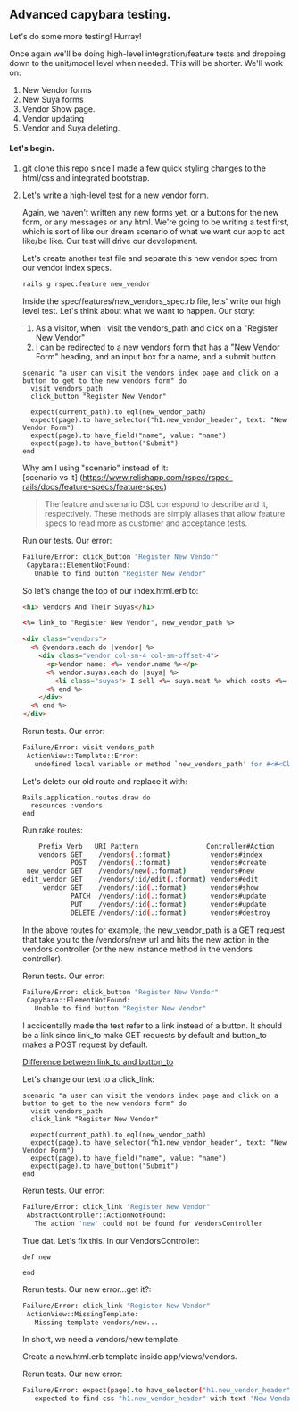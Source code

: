 ## Advanced capybara testing.

Let's do some more testing! Hurray!

Once again we'll be doing high-level integration/feature tests and dropping down to the unit/model level when needed. This will be shorter. We'll work on:

1. New Vendor forms
2. New Suya forms
3. Vendor Show page.
4. Vendor updating
5. Vendor and Suya deleting.

#### Let's begin.

1. git clone this repo since I made a few quick styling changes to the html/css and integrated bootstrap.

2. Let's write a high-level test for a new vendor form.

    Again, we haven't written any new forms yet, or a buttons for the new form, or any messages or any html. We're going to be writing a test first, which is sort of like our dream scenario of what we want our app to act like/be like. Our test will drive our development.

    Let's create another test file and separate this new vendor spec from our vendor index specs.

    ```Bash
    rails g rspec:feature new_vendor
    ```

    Inside the spec/features/new_vendors_spec.rb file, lets' write our high level test. Let's think about what we want to happen. Our story:

    1. As a visitor, when I visit the vendors_path and click on a "Register New Vendor"
    2. I can be redirected to a new vendors form that has a "New Vendor Form" heading, and an input box for a name, and a submit button.

    ```rubyonrails
    scenario "a user can visit the vendors index page and click on a button to get to the new vendors form" do
      visit vendors_path
      click_button "Register New Vendor"

      expect(current_path).to eql(new_vendor_path)
      expect(page).to have_selector("h1.new_vendor_header", text: "New Vendor Form")
      expect(page).to have_field("name", value: "name")
      expect(page).to have_button("Submit")
    end
    ```

    Why am I using "scenario" instead of it:  
    [scenario vs it] (https://www.relishapp.com/rspec/rspec-rails/docs/feature-specs/feature-spec)

    >The feature and scenario DSL correspond to describe and it, respectively.
    These methods are simply aliases that allow feature specs to read more as
    customer and acceptance tests.

    Run our tests. Our error:

    ```Bash
    Failure/Error: click_button "Register New Vendor"
     Capybara::ElementNotFound:
       Unable to find button "Register New Vendor"
    ```

    So let's change the top of our index.html.erb to:

    ```html
    <h1> Vendors And Their Suyas</h1>

    <%= link_to "Register New Vendor", new_vendor_path %>

    <div class="vendors">
      <% @vendors.each do |vendor| %>
        <div class="vendor col-sm-4 col-sm-offset-4">
          <p>Vendor name: <%= vendor.name %></p>
          <% vendor.suyas.each do |suya| %>
            <li class="suyas"> I sell <%= suya.meat %> which costs <%= suya.price %>. Spicy: <%= suya.spicy %> %></li>
          <% end %>
        </div>
      <% end %>
    </div>
    ```

    Rerun tests. Our error:

    ```Bash
    Failure/Error: visit vendors_path
     ActionView::Template::Error:
       undefined local variable or method `new_vendors_path' for #<#<Class:0x007fc94d15da88>:0x007fc951a77ae8>
    ```

    Let's delete our old route and replace it with:

    ```rails
    Rails.application.routes.draw do
      resources :vendors
    end
    ```

    Run rake routes:

    ```Bash
        Prefix Verb   URI Pattern                 Controller#Action
        vendors GET    /vendors(.:format)          vendors#index
                POST   /vendors(.:format)          vendors#create
     new_vendor GET    /vendors/new(.:format)      vendors#new
    edit_vendor GET    /vendors/:id/edit(.:format) vendors#edit
         vendor GET    /vendors/:id(.:format)      vendors#show
                PATCH  /vendors/:id(.:format)      vendors#update
                PUT    /vendors/:id(.:format)      vendors#update
                DELETE /vendors/:id(.:format)      vendors#destroy
    ```

    In the above routes for example, the new_vendor_path is a GET request that take you to the /vendors/new url and hits the new action in the vendors controller (or the new instance method in the vendors controller).

    Rerun tests. Our error:

    ```Bash
    Failure/Error: click_button "Register New Vendor"
     Capybara::ElementNotFound:
       Unable to find button "Register New Vendor"
    ```

    I accidentally made the test refer to a link instead of a button. It should be a link since link_to make GET requests by default and button_to makes a POST request by default.

    [Difference between link_to and button_to](http://stackoverflow.com/questions/12475299/ruby-on-rails-button-to-link-to)

    Let's change our test to a click_link:

    ```rails
    scenario "a user can visit the vendors index page and click on a button to get to the new vendors form" do
      visit vendors_path
      click_link "Register New Vendor"

      expect(current_path).to eql(new_vendor_path)
      expect(page).to have_selector("h1.new_vendor_header", text: "New Vendor Form")
      expect(page).to have_field("name", value: "name")
      expect(page).to have_button("Submit")
    end
    ```

    Rerun tests. Our error:

    ```Bash
    Failure/Error: click_link "Register New Vendor"
     AbstractController::ActionNotFound:
       The action 'new' could not be found for VendorsController
    ```

    True dat. Let's fix this. In our VendorsController:

    ```rails
    def new

    end
    ```

    Rerun tests. Our new error...get it?:

    ```Bash
    Failure/Error: click_link "Register New Vendor"
     ActionView::MissingTemplate:
       Missing template vendors/new...
    ```

    In short, we need a vendors/new template.

    Create a new.html.erb template inside app/views/vendors.

    Rerun tests. Our new error:

    ```Bash
    Failure/Error: expect(page).to have_selector("h1.new_vendor_header", text: "New Vendor Form")
       expected to find css "h1.new_vendor_header" with text "New Vendor Form" but there were no matches
    ```
